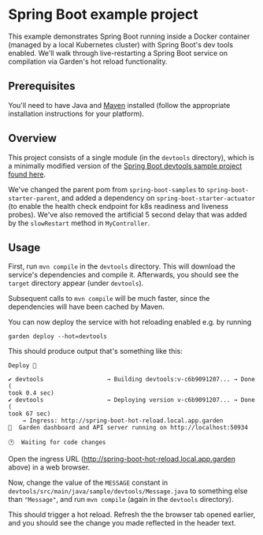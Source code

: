 # Spring Boot example project

This example demonstrates Spring Boot running inside a Docker container (managed by a local Kubernetes cluster) with Spring Boot's dev tools enabled. We'll walk through live-restarting a Spring Boot service on compilation via Garden's hot reload functionality.

## Prerequisites

You'll need to have Java and [Maven](https://maven.apache.org/install.html) installed (follow the appropriate installation instructions for your platform).

## Overview

This project consists of a single module (in the `devtools` directory), which is a minimally modified version of the [Spring Boot devtools sample project found here](https://github.com/spring-projects/spring-boot/tree/master/spring-boot-samples/spring-boot-sample-devtools).

We've changed the parent pom from `spring-boot-samples` to `spring-boot-starter-parent`, and added a dependency on `spring-boot-starter-actuator` (to enable the health check endpoint for k8s readiness and liveness probes). We've also removed the artificial 5 second delay that was added by the `slowRestart` method in `MyController`.

## Usage

First, run `mvn compile` in the `devtools` directory. This will download the service's dependencies and compile it. Afterwards, you should see the `target` directory appear (under `devtools`).

Subsequent calls to `mvn compile` will be much faster, since the dependencies will have been cached by Maven.

You can now deploy the service with hot reloading enabled e.g. by running

```
garden deploy --hot=devtools
```

This should produce output that's something like this:

```
Deploy 🚀

✔ devtools                  → Building devtools:v-c6b9091207... → Done (
took 0.4 sec)
✔ devtools                  → Deploying version v-c6b9091207... → Done (
took 67 sec)
    → Ingress: http://spring-boot-hot-reload.local.app.garden
🌻  Garden dashboard and API server running on http://localhost:50934

🕑  Waiting for code changes
```
Open the ingress URL (http://spring-boot-hot-reload.local.app.garden above) in a web browser.

Now, change the value of the `MESSAGE` constant in `devtools/src/main/java/sample/devtools/Message.java` to something else than `"Message"`, and run `mvn compile` (again in the `devtools` directory).

This should trigger a hot reload. Refresh the the browser tab opened earlier, and you should see the change you made reflected in the header text.